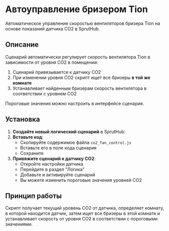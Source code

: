 # Автоуправление бризером Tion

Автоматическое управление скоростью вентиляторов бризера Tion на основе показаний датчика CO2 в SprutHub.

## Описание

Сценарий автоматически регулирует скорость вентилятора Tion в зависимости от уровня CO2 в помещении:

1. Сценарий привязывается к датчику CO2
2. При изменении уровня CO2 скрипт ищет все бризеры **в той же комнате**
3. Устанавливает найденным бризерам скорость вентилятора в соответствии с уровнем CO2

Пороговые значения можно настроить в интерфейсе сценария.

## Установка

1. **Создайте новый логический сценарий** в SprutHub:
3. **Вставьте код**:
   - Скопируйте содержимое файла `co2_fan_control.js`
   - Вставьте его в поле кода сценария
   - Сохраните
4. **Привяжите сценарий к датчику CO2**:
   - Откройте настройки датчика
   - Перейдите в раздел "Логика"
   - Добавьте и активируйте сценарий
   - Вы можете изменить пороговые значения уровней CO2

## Принцип работы

Скрипт получает текущий уровень CO2 от датчика, определяет комнату, в которой находится датчик, затем ищет все бризеры в этой комнате и устанавливает скорость от уровня CO2 в соответствии с пороговыми значениями.
